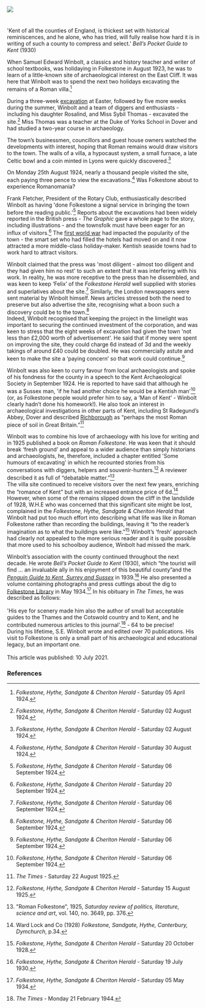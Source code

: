 <a href="https://www.kent-maps.online"><img src="https://kent-map.github.io/mdpress/juncture/ve-button.png"></a>
<param ve-config title="S.E. Winbolt (1868-1944)" author="Michelle Crowther" layout="vtl" banner="https://raw.githubusercontent.com/kent-map/images/main/banners/20c.jpg">

<param ve-entity eid="Q375314" aliases="Folkestone">
<param ve-entity eid="Q60108798" aliases="Roman Villa">
<param ve-entity eid="Q179224" aliases="Dover">
<param ve-entity eid="Q26672887" aliases="the Duke of Yorks School">
<param ve-entity eid="Q2607619" aliases="Richborough">
<param ve-entity eid="Q7591573" aliases="St Radegund’s Abbey">
<param ve-entity eid="Q26314337" aliases="Folkestone Free Library">

#

'Kent of all the counties of England, is thickest set with historical reminiscences, and he alone, who has tried, will fully realise how hard it is in writing of such a county to compress and select.' _Bell’s Pocket Guide to Kent_ (1930)
<param ve-image url="https://raw.githubusercontent.com/kent-map/images/main/20c/Roman_Folkestone_by_Winbolt_MJC.jpg" label="Roman Folkestone by S.E. Winbolt">
<param ve-image compare=true full
    gh:kent-map/images/then-and-now/Ancient_Lavatory_1905 pct:0,8,70,92 
    gh:kent-map/images/then-and-now/Ancient_Lavatory_2021 pct:0,15,70,85 >

When Samuel Edward Winbolt, a classics and history teacher and writer of school textbooks, was holidaying in Folkestone in August 1923, he was to learn of a little-known site of archaeological interest on the East Cliff. It was here that Winbolt was to spend the next two holidays excavating the remains of a Roman villa.[^ref1]  
<param ve-image url="https://upload.wikimedia.org/wikipedia/commons/b/be/Folkestone_Roman_Villa%2C_Wear_Bay_Road_%28geograph_2573346%29.jpg" label="Folkestone Roman Villa, Wear Bay Road" attribution="Lesley Smith / Folkestone Roman Villa, Wear Bay Road">
<param ve-map center="Q375314" zoom="10">
<param ve-map center="Q60108798" zoom="10">

During a three-week [excavation](https://fmlearnwithobjects.co.uk/questions/romans-0-a-pile-of-old-stones/) at Easter, followed by five more weeks during the summer, Winbolt and a team of diggers and enthusiasts - including his daughter Rosalind, and Miss Sybil Thomas - excavated the site.[^ref2] Miss Thomas was a teacher at the Duke of Yorks School in Dover and had studied a two-year course in archaeology.
<param ve-map center="Q179224" zoom="10">
<param ve-map center="Q26672887" zoom="10">

The town’s businessmen, councillors and guest house owners watched the developments with interest, hoping that Roman remains would draw visitors to the town. The walls of a villa, a hypocaust system, a small furnace, a late Celtic bowl and a coin minted in Lyons were quickly discovered.[^ref3]  
<param ve-image url="https://upload.wikimedia.org/wikipedia/commons/e/e9/Mosaic_fragment._%28FindID_69499%29.jpg" label="Mosaic fragment" attribution="The Portable Antiquities Scheme/ The Trustees of the British Museum, CC BY-SA 2.0, via Wikimedia Commons">

On Monday 25th August 1924, nearly a thousand people visited the site, each paying three pence to view the excavations.[^ref4]  Was Folkestone about to experience Romanomania?
<param ve-image url="https://upload.wikimedia.org/wikipedia/commons/2/2f/Across_the_site_of_the_Roman_villa_-_panoramio.jpg" label="Across the site of the Roman villa" attribution="Mutzy, CC BY-SA 3.0, via Wikimedia Commons">
<param ve-map center="Q375314" zoom="10">

Frank Fletcher, President of the Rotary Club, enthusiastically described Winbolt as having 'done Folkestone a signal service in bringing the town before the reading public.'[^ref5]  Reports about the excavations had been widely reported in the British press  - _The Graphic_ gave a whole page to the story, including illustrations - and the townsfolk must have been eager for an influx of visitors.[^ref6]  The [first world war](20c/20c-folkestone-ww1/) had impacted the popularity of the town - the smart set who had filled the hotels had moved on and it now attracted a more middle-class holiday-maker. Kentish seaside towns had to work hard to attract visitors.
<param ve-map center="Q107339143" zoom="10">

Winbolt claimed that the press was 'most diligent - almost too diligent and they had given him no rest' to such an extent that it was interfering with his work.  In reality, he was more receptive to the press than he dissembled, and was keen to keep ‘Felix’ of the _Folkestone Herald_ well supplied with stories and superlatives about the site.[^ref7]  Similarly, the London newspapers were sent material by Winbolt himself. News articles stressed both the need to preserve but also advertise the site, recognising what a boon such a discovery could be to the town.[^ref8]    
Indeed, Winbolt recognised that keeping the project in the limelight was important to securing the continued investment of the corporation, and was keen to stress that the eight weeks of excavation had given the town 'not less than £2,000 worth of advertisement'.  He said that if money were spent on improving the site, they could charge 6d instead of 3d and the weekly takings of around £40 could be doubled.  He was commercially astute and keen to make the site a ‘paying concern’ so that work could continue.[^ref9]  
<param ve-image url="https://raw.githubusercontent.com/kent-map/images/main/20c/Roman_Folkestone_inside_MJC.jpg" label="Roman Folkestone by S.E. Winbolt">

Winbolt was also keen to curry favour from local archaeologists and spoke of his fondness for the county in a speech to the Kent Archaeological Society in September 1924. He is reported to have said that although he was a Sussex man, 'if he had another choice he would be a Kentish man'[^ref10] (or, as Folkestone people would prefer him to say, a ‘Man of Kent’ - Winbolt clearly hadn’t done his homework!). He also took an interest in archaeological investigations in other parts of Kent, including St Radegund’s Abbey, Dover and described [Richborough](/20c/20c-richborough) as “perhaps the most Roman piece of soil in Great Britain.”[^ref11]
<param ve-image url="https://upload.wikimedia.org/wikipedia/commons/e/e9/Farmhouse%2C_St_Radigund%27s_Abbey_Farm_%28geograph_4901835%29.jpg" label="Farm House at St Radegund’s Abbey" attribution="Ian Capper / Farmhouse, St Radigund's Abbey Farm">
<param ve-map center="Q7591573" zoom="10">
<param ve-map center="Q2607619" zoom="10">

Winbolt was to combine his love of archaeology with his love for writing and in 1925 published a book on _Roman Folkestone_. He was keen that it should break ‘fresh ground’ and appeal to a wider audience than simply historians and archaeologists, he, therefore, included a chapter entitled 'Some humours of excavating' in which he recounted stories from his conversations with diggers, helpers and souvenir-hunters.[^ref12]  A reviewer described it as full of “debatable matter.”[^ref13]   
The villa site continued to receive visitors over the next few years, enriching the “romance of Kent” but with an increased entrance price of 6d.[^ref14] However, when some of the remains slipped down the cliff in the landslide of 1928, W.H.E  who was concerned that this significant site might be  lost, complained in the _Folkestone, Hythe, Sandgate & Cheriton Herald_ that Winbolt had put too much effort into describing what life was like in Roman Folkestone rather than recording the buildings, leaving it “to the reader’s imagination as to what the buildings were like.”[^ref15]  Winbolt’s ‘fresh’ approach had clearly not appealed to the more serious reader and it is quite possible that more used to his schoolboy audience, Winbolt had missed the mark.
<param ve-map center="Q26627877" zoom="15">
	
Winbolt’s association with the county continued throughout the next decade. He wrote _Bell’s Pocket Guide to Kent_ (1930), which “the tourist will find … an invaluable ally in his enjoyment of this beautiful county”and the [_Penguin Guide to Kent, Surrey and Sussex_](https://www.bbc.co.uk/news/stories-42425157) in 1939.[^ref16]  He also presented a volume containing photographs and press cuttings about the dig to [Folkestone Library](19c/19c-folkestone-free-library/) in May 1934.[^ref17]  In his obituary in _The Times_, he was described as follows:   
<br>
'His eye for scenery made him also the author of small but acceptable guides to the Thames and the Cotswold country and to Kent, and he contributed numerous articles to this journal'.[^ref18]  - 64 to be precise!    
During his lifetime, S.E. Winbolt wrote and edited over 70 publications. His visit to Folkestone is only a small part of his archaeological and educational legacy, but an important one.
<br><br>
This article was published: 10 July 2021.
<param ve-image url="https://s2.geograph.org.uk/geophotos/06/44/15/6441598_45f93e8d_1024x1024.jpg" label="Folkestone Library" attribution="© Copyright Wayland Smith and licensed for reuse under this Creative Commons Licence.">
<param ve-map center="Q26627877" zoom="15">

### References

[^ref1]: _Folkestone, Hythe, Sandgate & Cheriton Herald_ - Saturday 05 April 1924.   
[^ref2]: _Folkestone, Hythe, Sandgate & Cheriton Herald_ - Saturday 02 August 1924.   
[^ref3]: _Folkestone, Hythe, Sandgate & Cheriton Herald_ - Saturday 02 August 1924.   
[^ref4]: _Folkestone, Hythe, Sandgate & Cheriton Herald_ - Saturday 30 August 1924.   
[^ref5]: _Folkestone, Hythe, Sandgate & Cheriton Herald_ - Saturday 06 September 1924.   
[^ref6]: _Folkestone, Hythe, Sandgate & Cheriton Herald_ - Saturday 20 September 1924.   
[^ref7]: _Folkestone, Hythe, Sandgate & Cheriton Herald_ - Saturday 06 September 1924.   
[^ref8]: _Folkestone, Hythe, Sandgate & Cheriton Herald_ - Saturday 06 September 1924.   
[^ref9]: _Folkestone, Hythe, Sandgate & Cheriton Herald_ - Saturday 06 September 1924.   
[^ref10]: _Folkestone, Hythe, Sandgate & Cheriton Herald_ - Saturday 06 September 1924.   
[^ref11]: _The Times_ - Saturday 22 August 1925.   
[^ref12]: _Folkestone, Hythe, Sandgate & Cheriton Herald_ - Saturday 15 August 1925.   
[^ref13]: "Roman Folkestone", 1925, _Saturday review of politics, literature, science and art_, vol. 140, no. 3649, pp. 376.   
[^ref14]: Ward Lock and Co (1928) _Folkestone, Sandgate, Hythe, Canterbury, Dymchurch_, p.34.   
[^ref15]: _Folkestone, Hythe, Sandgate & Cheriton Herald_ - Saturday 20 October 1928.   
[^ref16]: _Folkestone, Hythe, Sandgate & Cheriton Herald_ - Saturday 19 July 1930.   
[^ref17]: _Folkestone, Hythe, Sandgate & Cheriton Herald_ - Saturday 05 May 1934.   
[^ref18]: _The Times_ - Monday 21 February 1944.
